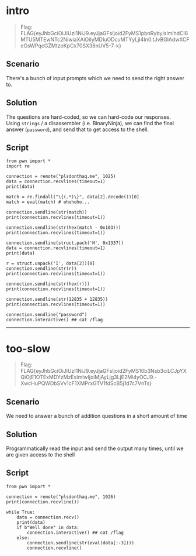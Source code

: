 # intro

> Flag: FLAG{eyJhbGciOiJIUzI1NiJ9.eyJjaGFsIjoid2FyMS1pbnRybyIsImlhdCI6MTU5MTEwNTc2NiwiaXAiOiIyMDIuODcuMTYyLjI4In0.tJvBGlAdwXCFeGsWPqcGZMtzoKpCx70SX38nUV5-7-k}

## Scenario

There's a bunch of input prompts which we need to send the right answer to.

## Solution

The questions are hard-coded, so we can hard-code our responses.  
Using `strings` / a disassembler (i.e. BinaryNinja), we can find the final answer (`password`), and send that to get access to the shell.

## Script

```python3
from pwn import *
import re

connection = remote("plsdonthaq.me", 1025)
data = connection.recvlines(timeout=1)
print(data)

match = re.findall("\{(.*)\}", data[2].decode())[0]
match = eval(match) # ohohoho...

connection.sendline(str(match))
print(connection.recvlines(timeout=1))

connection.sendline(str(hex(match - 0x103)))
print(connection.recvlines(timeout=1))

connection.sendline(struct.pack('H', 0x1337))
data = connection.recvlines(timeout=1)
print(data)

r = struct.unpack('I', data[2])[0]
connection.sendline(str(r))
print(connection.recvlines(timeout=1))

connection.sendline(str(hex(r)))
print(connection.recvlines(timeout=1))

connection.sendline(str(12835 + 12835))
print(connection.recvlines(timeout=1))

connection.sendline("password")
connection.interactive() ## cat /flag
```

---

# too-slow

> Flag: FLAG{eyJhbGciOiJIUzI1NiJ9.eyJjaGFsIjoid2FyMS10b3Nsb3ciLCJpYXQiOjE1OTExMDYzMzEsImlwIjoiMjAyLjg3LjE2Mi4yOCJ9.-XwcHuPQWDbSVv1cF1XMPrxGTV1fdScB5j1d7c7VnTs}

## Scenario

We need to answer a bunch of addition questions in a short amount of time

## Solution

Programmatically read the input and send the output many times, until we are given access to the shell

## Script

```python3
from pwn import *

connection = remote("plsdonthaq.me", 1026)
print(connection.recvline())

while True:
    data = connection.recv()
    print(data)
    if b"Well done" in data:
        connection.interactive() ## cat /flag
    else:
        connection.sendline(str(eval(data[:-3])))
        connection.recvline()
```
